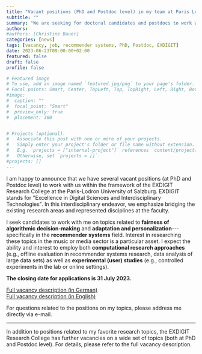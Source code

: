 ```yaml
---
title: "Vacant positions (PhD and Postdoc level) in my team at Paris Lodron University Salzburg"
subtitle: ""
summary: "We are seeking for doctoral candidates and postdocs to work with us within the framework of the EXDIGIT Research College at the Paris-Lodron University of Salzburg."
authors: 
#authors: [Christine Bauer]
categories: [news]
tags: [vacancy, job, recommender systems, PhD, Postdoc, EXDIGIT]
date: 2023-06-23T09:00:00+02:00
featured: false
draft: false
profile: false

# Featured image
# To use, add an image named `featured.jpg/png` to your page's folder.
# Focal points: Smart, Center, TopLeft, Top, TopRight, Left, Right, BottomLeft, Bottom, BottomRight.
#image:
#  caption: ""
#  focal_point: "Smart"
#  preview_only: true
#  placement: 300


# Projects (optional).
#   Associate this post with one or more of your projects.
#   Simply enter your project's folder or file name without extension.
#   E.g. `projects = ["internal-project"]` references `content/project/deep-learning/index.md`.
#   Otherwise, set `projects = []`.
#projects: []
---
```


I am happy to announce that we have several vacant positions (at PhD and Postdoc level) to work with us within the framework of the EXDIGIT Research College at the Paris-Lodron University of Salzburg.
EXDIGIT stands for "Excellence in Digital Sciences and Interdisciplinary Technologies". In this interdisciplinary endeavor, we emphasize bridging the existing research areas and represented disciplines at the faculty. 

I seek candidates to work with me on topics related to **fairness of algorithmic decision-making** and **adaptation and personalization**---specifically in the **recommender systems** field. Interest in researching these topics in the music or media sector is a particular asset.
I expect the ability and interest to employ both **computational research approaches** (e.g., offline evaluation in recommender systems research, data analysis of large data sets) as well as **experimental (user) studies** (e.g., controlled experiments in the lab or online settings).

**The closing date for applications is 31 July 2023.**

[Full vacancy description (in German)](./EXDIGIT_C4C_ResearchCollege_deutsch.pdf)  
[Full vacancy description (in English)](./C4C_ResearchCollege_final_EN.pdf)  

For questions related to the positions on my topics, please address me directly via e-mail.

***

In addition to positions related to my favorite research topics, the EXDIGIT Research College has further vacancies on a wide set of topics (both at PhD and Postdoc level). For details, please refer to the full vacancy description.
